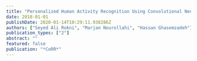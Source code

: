 ```yaml
---
title: "Personalized Human Activity Recognition Using Convolutional Neural Networks"
date: 2018-01-01
publishDate: 2020-01-14T10:29:11.938286Z
authors: ["Seyed Ali Rokni", "Marjan Nourollahi", "Hassan Ghasemzadeh"]
publication_types: ["2"]
abstract: ""
featured: false
publication: "*CoRR*"
---
```


